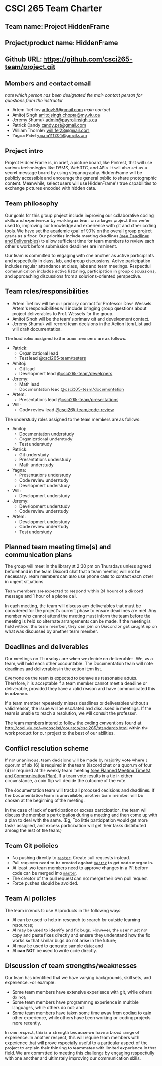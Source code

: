 # CSCI 265 Team Charter

## Team name: Project HiddenFrame

## Project/product name: HiddenFrame

## Github URL: https://github.com/csci265-team/project.git

## Members and contact email

_note which person has been designated the main contact person for questions from the instructor_

- Artem Trefilov artlov59@gmail.com _main contact_
- Amitoj Singh amitojsingh.chopra@my.viu.ca
- Jeremy Shumuk admin@payrollinsights.ca
- Patrick Candy candy.pat@gmail.com
- William Thornley will.fet23@gmail.com
- Yagna Patel yagna111204@gmail.com

## Project intro

Project HiddenFrame is, in brief, a picture board, like Pintrest, that will use various technologies like DBMS, WebRTC, and APIs. It will also act as a secret message board by using steganography. HiddenFrame will be publicly accessible and encourage the general public to share photographic content. Meanwhile, select users will use HiddenFrame's true capabilities to exchange pictures encoded with hidden data.

## Team philosophy

Our goals for this group project include improving our collaborative coding skills and experienece by working as team on a larger project than we're used to, improving our knowledge and experience with git and other coding tools. We have set the academic goal of 90% on the overall group project grade as a floor. Our priorities include meeting deadlines [(see Deadlines and Deliverables)](#deadlines-and-deliverables) to allow sufficient time for team members to review each other's work before submission deadlines are imminent.

Our team is committed to engaging with one another as active participants and respectfully in class, lab, and group discussions. Active participation includes regular attendance at class, labs and team meetings. Respectful communication includes active listening, participation in group discussions, and approaching discussions from a solutions-oriented perspective.

## Team roles/responsibilities

- Artem Trefilov will be our primary contact for Professor Dave Wessels. Artem's responsibilities will include bringing group questions about project deliverables to Prof. Wessels for the group.
- Amitoj Singh will be the team's primary git and development contact.
- Jeremy Shumuk will record team decisions in the Action Item List and will draft documentation.

The lead roles assigned to the team members are as follows:

- Patrick:
  - Organizational lead 
  - Test lead [@csci265-team/testers](https://github.com/orgs/csci265-team/teams/testers)
- Amitoj:
  - Git lead
  - Development lead [@csci265-team/developers](https://github.com/orgs/csci265-team/teams/developers) 
- Jeremy:
  - Math lead
  - Documentation lead [@csci265-team/documentation](https://github.com/orgs/csci265-team/teams/documentation)
- Artem:
  - Presentations lead [@csci265-team/presentations](https://github.com/orgs/csci265-team/teams/presentations) 
- Will:
  - Code review lead [@csci265-team/code-review](https://github.com/orgs/csci265-team/teams/code-review)

The understudy roles assigned to the team members are as follows:

- Amitoj:
  - Documentation understudy
  - Organizational understudy
  - Test understudy
- Patrick:
  - Git understudy
  - Presentations understudy
  - Math understudy
- Yagna:
  - Presentations understudy
  - Code review understudy
  - Development understudy
- Will:
  - Development understudy
- Jeremy:
  - Development understudy
  - Code review understudy
- Artem:
  - Development understudy
  - Code review understudy
  - Test understudy

## Planned team meeting time(s) and communication plans

The group will meet in the library at 2:30 pm on Thursdays unless agreed beforehand in the team Discord chat that a team meeting will not be necessary. Team members can also use phone calls to contact each other in urgent situations.

Team members are expected to respond within 24 hours of a discord message and 1 hour of a phone call.

In each meeting, the team will discuss any deliverables that must be considered for the project's current phase to ensure deadlines are met. Any member who cannot attend the meeting must inform the team before the meeting is held so alternate arrangements can be made. If the meeting is held without the team member, they can join on Discord or get caught up on what was discussed by another team member.

## Deadlines and deliverables

Our meetings on Thursdays are when we decide on deliverables. We, as a team, will hold each other accountable. The Documentation team will note deadlines and deliverables in the action item list.

Everyone on the team is expected to behave as reasonable adults. Therefore, it is acceptable if a team member cannot meet a deadline or deliverable, provided they have a valid reason and have communicated this in advance.

If a team member repeatedly misses deadlines or deliverables without a valid reason, the issue will be escalated and discussed in meetings. If the team is unable to reach a resolution, we will consult the professor.

The team members intend to follow the coding conventions found at http://csci.viu.ca/~wesselsd/courses/csci265/standards.html within the work product for our project to the best of our abilities.

## Conflict resolution scheme

If not unanimous, team decisions will be made by majority vote where a quorum of six (6) is required in the team Discord chat or a quorum of four (4) is required at the weekly team meeting [(see Planned Meeting Time(s) and Communication Plan)](#planned-team-meeting-times-and-communication-plans). If a team vote results in a tie in either circumstance, a coin flip will decide the outcome of the vote.

The documentation team will track all proposed decisions and deadlines. If the Documentation team is unavailable, another team member will be chosen at the beginning of the meeting.

In the case of lack of participation or excess participation, the team will discuss the member's participation during a meeting and then come up with a plan to deal with the same. (Eg, Too little participation would get more tasks assigned, and excess participation will get their tasks distributed among the rest of the team.)

## Team Git policies

- No pushing directly to [`master`](https://github.com/csci265-team/project/tree/master). Create pull requests instead.
- Pull requests need to be created against [`master`](https://github.com/csci265-team/project/tree/master) to get code merged in.
- At least two team members need to approve changes in a PR before code can be merged into [`master`](https://github.com/csci265-team/project/tree/master).
- The creator of the pull request can not merge their own pull request.
- Force pushes should be avoided.

## Team AI policies

The team intends to use AI products in the following ways:

- AI can be used to help in research to search for outside learning resources;
- AI may be used to identify and fix bugs. However, the user must not copy and paste fixes directly and ensure they understand how the fix works so that similar bugs do not arise in the future;
- AI may be used to generate sample data; and
- AI **can NOT** be used to write code directly.

## Discussion of team strengths/weaknesses

Our team has identified that we have varying backgrounds, skill sets, and experience. For example:

- Some team members have extensive experience with git, while others do not;
- Some team members have programming experience in multiple languages, while others do not; and
- Some team members have taken some time away from coding to gain other experience, while others have been working on coding projects more recently.

In one respect, this is a strength because we have a broad range of experience. In another respect, this will require team members with experience that will prove especially useful to a particular aspect of the project to explain their thinking to teammates with limited experience in that field. We are committed to meeting this challenge by engaging respectfully with one another and ultimately improving our communication skills.

